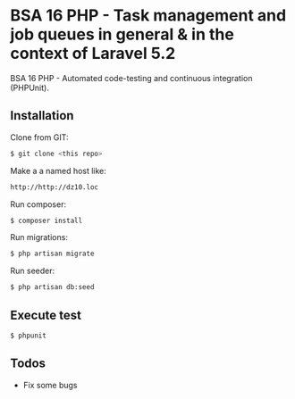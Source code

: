 # BSA 16 PHP - Task management and job queues in general & in the context of Laravel 5.2

BSA 16 PHP - Automated code-testing and continuous integration (PHPUnit).

## Installation
Clone from GIT:
```sh
$ git clone <this repo>
```

Make a a named host like:
```sh
http://http://dz10.loc
```

Run composer:
```sh
$ composer install
```

Run migrations:
```sh
$ php artisan migrate
```

Run seeder:
```sh
$ php artisan db:seed
```
## Execute test
```sh
$ phpunit
```

## Todos

 - Fix some bugs
